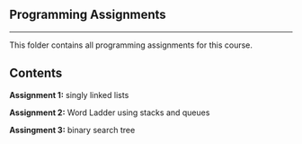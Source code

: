 Programming Assignments
-----------------------
-----------------------

This folder contains all programming assignments for this course. 

Contents
--------
**Assignment 1:** singly linked lists

**Assignment 2:** Word Ladder using stacks and queues

**Assingment 3:** binary search tree
